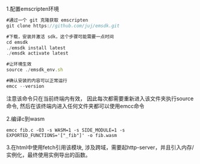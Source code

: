 1.配置emscripten环境
  ```javascript
  #通过一个 git 克隆获取 emscripten
  git clone https://github.com/juj/emsdk.git

  #下载，安装并激活 sdk，这个步骤可能需要一点时间
  cd emsdk
  ./emsdk install latest
  ./emsdk activate latest

  #让环境生效
  source ./emsdk_env.sh

  #确认安装的内容可以正常运行
  emcc --version
  ```

注意该命令只在当前终端内有效， 因此每次都需要重新进入该文件夹执行source命令, 然后在该终端内进入任何文件夹都可以使用emcc命令

2.编译c到wasm

   `emcc fib.c -O3 -s WASM=1 -s SIDE_MODULE=1 -s EXPORTED_FUNCTIONS='["_fib"]' -o fib.wasm`

3.在html中使用fetch引用该模块, 涉及跨域，需要起http-server，并且引入内存/实例化，最终使用实例导出的函数。

